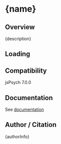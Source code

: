 # {name}

## Overview

{description}

## Loading

## Compatibility

jsPsych 7.0.0

## Documentation

See [documentation]({documentationUrl})

## Author / Citation

{authorInfo}
